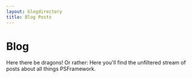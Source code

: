 ```yaml
---
layout: blogdirectory
title: Blog Posts
---
```


# Blog

Here there be dragons! Or rather: Here you'll find the unfiltered stream of posts about all things PSFramework.